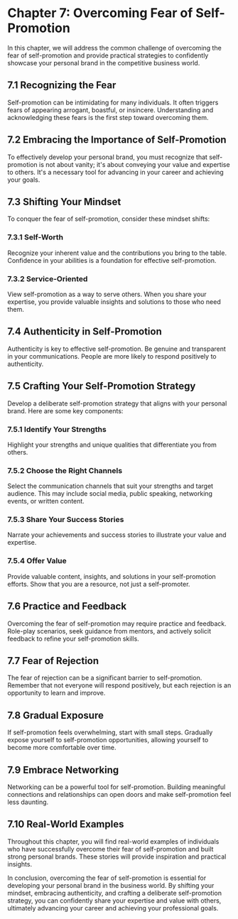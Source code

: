 Chapter 7: Overcoming Fear of Self-Promotion
============================================

In this chapter, we will address the common challenge of overcoming the fear of self-promotion and provide practical strategies to confidently showcase your personal brand in the competitive business world.

7.1 Recognizing the Fear
------------------------

Self-promotion can be intimidating for many individuals. It often triggers fears of appearing arrogant, boastful, or insincere. Understanding and acknowledging these fears is the first step toward overcoming them.

7.2 Embracing the Importance of Self-Promotion
----------------------------------------------

To effectively develop your personal brand, you must recognize that self-promotion is not about vanity; it's about conveying your value and expertise to others. It's a necessary tool for advancing in your career and achieving your goals.

7.3 Shifting Your Mindset
-------------------------

To conquer the fear of self-promotion, consider these mindset shifts:

### 7.3.1 Self-Worth

Recognize your inherent value and the contributions you bring to the table. Confidence in your abilities is a foundation for effective self-promotion.

### 7.3.2 Service-Oriented

View self-promotion as a way to serve others. When you share your expertise, you provide valuable insights and solutions to those who need them.

7.4 Authenticity in Self-Promotion
----------------------------------

Authenticity is key to effective self-promotion. Be genuine and transparent in your communications. People are more likely to respond positively to authenticity.

7.5 Crafting Your Self-Promotion Strategy
-----------------------------------------

Develop a deliberate self-promotion strategy that aligns with your personal brand. Here are some key components:

### 7.5.1 Identify Your Strengths

Highlight your strengths and unique qualities that differentiate you from others.

### 7.5.2 Choose the Right Channels

Select the communication channels that suit your strengths and target audience. This may include social media, public speaking, networking events, or written content.

### 7.5.3 Share Your Success Stories

Narrate your achievements and success stories to illustrate your value and expertise.

### 7.5.4 Offer Value

Provide valuable content, insights, and solutions in your self-promotion efforts. Show that you are a resource, not just a self-promoter.

7.6 Practice and Feedback
-------------------------

Overcoming the fear of self-promotion may require practice and feedback. Role-play scenarios, seek guidance from mentors, and actively solicit feedback to refine your self-promotion skills.

7.7 Fear of Rejection
---------------------

The fear of rejection can be a significant barrier to self-promotion. Remember that not everyone will respond positively, but each rejection is an opportunity to learn and improve.

7.8 Gradual Exposure
--------------------

If self-promotion feels overwhelming, start with small steps. Gradually expose yourself to self-promotion opportunities, allowing yourself to become more comfortable over time.

7.9 Embrace Networking
----------------------

Networking can be a powerful tool for self-promotion. Building meaningful connections and relationships can open doors and make self-promotion feel less daunting.

7.10 Real-World Examples
------------------------

Throughout this chapter, you will find real-world examples of individuals who have successfully overcome their fear of self-promotion and built strong personal brands. These stories will provide inspiration and practical insights.

In conclusion, overcoming the fear of self-promotion is essential for developing your personal brand in the business world. By shifting your mindset, embracing authenticity, and crafting a deliberate self-promotion strategy, you can confidently share your expertise and value with others, ultimately advancing your career and achieving your professional goals.
